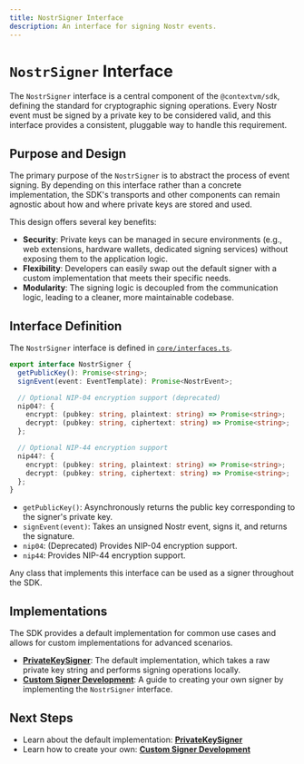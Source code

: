```yaml
---
title: NostrSigner Interface
description: An interface for signing Nostr events.
---
```


# `NostrSigner` Interface

The `NostrSigner` interface is a central component of the `@contextvm/sdk`, defining the standard for cryptographic signing operations. Every Nostr event must be signed by a private key to be considered valid, and this interface provides a consistent, pluggable way to handle this requirement.

## Purpose and Design

The primary purpose of the `NostrSigner` is to abstract the process of event signing. By depending on this interface rather than a concrete implementation, the SDK's transports and other components can remain agnostic about how and where private keys are stored and used.

This design offers several key benefits:

-   **Security**: Private keys can be managed in secure environments (e.g., web extensions, hardware wallets, dedicated signing services) without exposing them to the application logic.
-   **Flexibility**: Developers can easily swap out the default signer with a custom implementation that meets their specific needs.
-   **Modularity**: The signing logic is decoupled from the communication logic, leading to a cleaner, more maintainable codebase.

## Interface Definition

The `NostrSigner` interface is defined in [`core/interfaces.ts`](../core/interfaces.md#nostrsigner).

```typescript
export interface NostrSigner {
  getPublicKey(): Promise<string>;
  signEvent(event: EventTemplate): Promise<NostrEvent>;

  // Optional NIP-04 encryption support (deprecated)
  nip04?: {
    encrypt: (pubkey: string, plaintext: string) => Promise<string>;
    decrypt: (pubkey: string, ciphertext: string) => Promise<string>;
  };

  // Optional NIP-44 encryption support
  nip44?: {
    encrypt: (pubkey: string, plaintext: string) => Promise<string>;
    decrypt: (pubkey: string, ciphertext: string) => Promise<string>;
  };
}
```

-   `getPublicKey()`: Asynchronously returns the public key corresponding to the signer's private key.
-   `signEvent(event)`: Takes an unsigned Nostr event, signs it, and returns the signature.
-   `nip04`: (Deprecated) Provides NIP-04 encryption support.
-   `nip44`: Provides NIP-44 encryption support.

Any class that implements this interface can be used as a signer throughout the SDK.

## Implementations

The SDK provides a default implementation for common use cases and allows for custom implementations for advanced scenarios.

-   **[PrivateKeySigner](./private-key-signer.md)**: The default implementation, which takes a raw private key string and performs signing operations locally.
-   **[Custom Signer Development](./custom-signer-development.md)**: A guide to creating your own signer by implementing the `NostrSigner` interface.

## Next Steps

-   Learn about the default implementation: **[PrivateKeySigner](./private-key-signer.md)**
-   Learn how to create your own: **[Custom Signer Development](./custom-signer-development.md)**